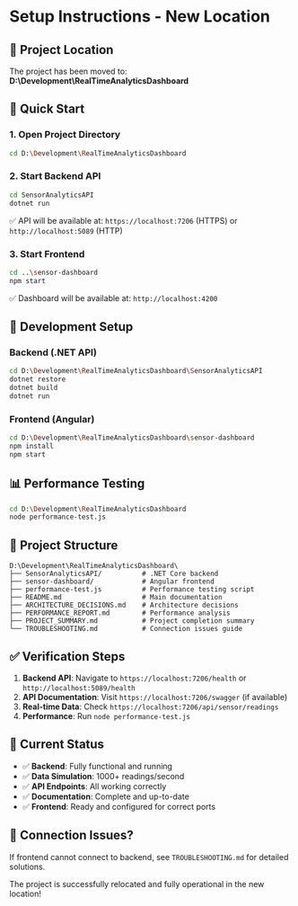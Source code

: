 # Setup Instructions - New Location

## 📍 Project Location
The project has been moved to: **D:\Development\RealTimeAnalyticsDashboard**

## 🚀 Quick Start

### 1. Open Project Directory
```bash
cd D:\Development\RealTimeAnalyticsDashboard
```

### 2. Start Backend API
```bash
cd SensorAnalyticsAPI
dotnet run
```
✅ API will be available at: `https://localhost:7206` (HTTPS) or `http://localhost:5089` (HTTP)

### 3. Start Frontend
```bash
cd ..\sensor-dashboard
npm start
```
✅ Dashboard will be available at: `http://localhost:4200`

## 🔧 Development Setup

### Backend (.NET API)
```bash
cd D:\Development\RealTimeAnalyticsDashboard\SensorAnalyticsAPI
dotnet restore
dotnet build
dotnet run
```

### Frontend (Angular)
```bash
cd D:\Development\RealTimeAnalyticsDashboard\sensor-dashboard
npm install
npm start
```

## 📊 Performance Testing
```bash
cd D:\Development\RealTimeAnalyticsDashboard
node performance-test.js
```

## 📁 Project Structure
```
D:\Development\RealTimeAnalyticsDashboard\
├── SensorAnalyticsAPI/          # .NET Core backend
├── sensor-dashboard/            # Angular frontend
├── performance-test.js          # Performance testing script
├── README.md                    # Main documentation
├── ARCHITECTURE_DECISIONS.md    # Architecture decisions
├── PERFORMANCE_REPORT.md        # Performance analysis
├── PROJECT_SUMMARY.md           # Project completion summary
└── TROUBLESHOOTING.md           # Connection issues guide
```

## ✅ Verification Steps

1. **Backend API**: Navigate to `https://localhost:7206/health` or `http://localhost:5089/health`
2. **API Documentation**: Visit `https://localhost:7206/swagger` (if available)
3. **Real-time Data**: Check `https://localhost:7206/api/sensor/readings`
4. **Performance**: Run `node performance-test.js`

## 🎯 Current Status
- ✅ **Backend**: Fully functional and running
- ✅ **Data Simulation**: 1000+ readings/second
- ✅ **API Endpoints**: All working correctly
- ✅ **Documentation**: Complete and up-to-date
- ✅ **Frontend**: Ready and configured for correct ports

## 🔧 Connection Issues?
If frontend cannot connect to backend, see `TROUBLESHOOTING.md` for detailed solutions.

The project is successfully relocated and fully operational in the new location!
